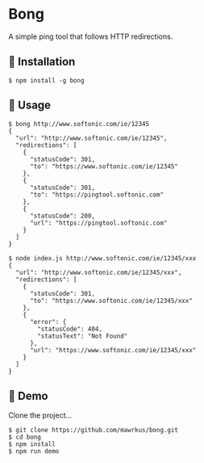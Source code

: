 # Bong

A simple ping tool that follows HTTP redirections.

## 🎯 Installation

```shell
$ npm install -g bong
```

## 🎯 Usage

```shell
$ bong http://www.softonic.com/ie/12345
{
  "url": "http://www.softonic.com/ie/12345",
  "redirections": [
    {
      "statusCode": 301,
      "to": "https://www.softonic.com/ie/12345"
    },
    {
      "statusCode": 301,
      "to": "https://pingtool.softonic.com"
    },
    {
      "statusCode": 200,
      "url": "https://pingtool.softonic.com"
    }
  ]
}
```

```shell
$ node index.js http://www.softonic.com/ie/12345/xxx                       
{
  "url": "http://www.softonic.com/ie/12345/xxx",
  "redirections": [
    {
      "statusCode": 301,
      "to": "https://www.softonic.com/ie/12345/xxx"
    },
    {
      "error": {
        "statusCode": 404,
        "statusText": "Not Found"
      },
      "url": "https://www.softonic.com/ie/12345/xxx"
    }
  ]
}
```

## 🎯 Demo

Clone the project...

```shell
$ git clone https://github.com/mawrkus/bong.git
$ cd bong
$ npm install
$ npm run demo
```
